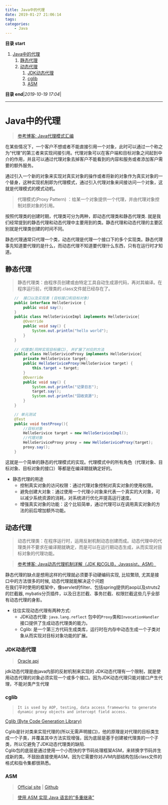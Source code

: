 ```yaml
---
title: Java中的代理
date: 2019-01-27 21:06:14
tags: 
categories: 
    - Java
---
```


**目录 start**
 
1. [Java中的代理](#java中的代理)
    1. [静态代理](#静态代理)
    1. [动态代理](#动态代理)
        1. [JDK动态代理](#jdk动态代理)
        1. [cglib](#cglib)
        1. [ASM](#asm)

**目录 end**|_2019-10-19 17:04_|
****************************************
# Java中的代理

> [参考博客: Java代理模式汇编](https://blog.csdn.net/JQ_AK47/article/details/85344634)

在某些情况下，一个客户不想或者不能直接引用一个对象，此时可以通过一个称之为“代理”的第三者来实现间接引用。代理对象可以在客户端和目标对象之间起到中介的作用，并且可以通过代理对象去掉客户不能看到的内容和服务或者添加客户需要的额外服务。

通过引入一个新的对象来实现对真实对象的操作或者将新的对象作为真实对象的一个替身，这种实现机制即为代理模式，通过引入代理对象来间接访问一个对象，这就是代理模式的模式动机。

> 代理模式(Proxy Pattern) ：给某一个对象提供一个代理，并由代理对象控制对原对象的引用。

按照代理类的创建时期，代理类可分为两种，即动态代理类和静态代理类. 
就是我们经常提到的静态代理和动态代理中主要用到的类。静态代理和动态代理的主要区别就是代理类创建的时间不同。

静态代理通常只代理一个类，动态代理是代理一个接口下的多个实现类。静态代理事先知道要代理的是什么，而动态代理不知道要代理什么东西，只有在运行时才知道。

## 静态代理
> 静态代理类：由程序员创建或由特定工具自动生成源代码，再对其编译。在程序运行前，代理类的.class文件就已经存在了。

```java
    //  接口以及实现类 (目标接口和目标对象)
    public interface HelloSerivice {
        public void say();
    }
    public class HelloSeriviceImpl implements HelloSerivice{
        @Override
        public void say() {
            System.out.println("hello world");
        }
    }
    
    // 代理类(同样实现目标接口), 并扩展了对应的方法
    public class HelloSeriviceProxy implements HelloSerivice{
        private HelloSerivice target;
        public HelloSeriviceProxy(HelloSerivice target) {
            this.target = target;
        }
        @Override
        public void say() {
            System.out.println("记录日志");
            target.say();
            System.out.println("回收资源");
        }
    }

    // 单元测试
    @Test
    public void testProxy(){
        //目标对象
        HelloSerivice target = new HelloSeriviceImpl();
        //代理对象
        HelloSeriviceProxy proxy = new HelloSeriviceProxy(target);
        proxy.say();
    }
```

这就是一个简单的静态的代理模式的实现。代理模式中的所有角色（代理对象、目标对象、目标对象的接口）等都是在编译期就确定好的。

- 静态代理的用途
    - 控制真实对象的访问权限：通过代理对象控制对真实对象的使用权限。
    - 避免创建大对象：通过使用一个代理小对象来代表一个真实的大对象，可以减少系统资源的消耗，对系统进行优化并提高运行速度。
    - 增强真实对象的功能：这个比较简单，通过代理可以在调用真实对象的方法的前后增加额外功能。

## 动态代理
> 动态代理类：在程序运行时，运用反射机制动态创建而成。动态代理中的代理类并不要求在编译期就确定，而是可以在运行期动态生成，从而实现对目标对象的代理功能。

> [参考博客: Java动态代理机制详解（JDK 和CGLIB，Javassist，ASM）](https://blog.csdn.net/luanlouis/article/details/24589193)

静态代理的缺点是想用这样的代理就必须要手动硬编码实现, 比较繁琐, 尤其是接口中的方法很多的时候, 动态代理就能解决这个问题  
在我们平时使用的框架中，像servlet的filter、包括spring提供的aop以及struts2的拦截器, mybatis分页插件，以及日志拦截、事务拦截、权限拦截这些几乎全部有动态代理的身影。

- 往往实现动态代理有两种方式:
    - JDK动态代理: `java.lang.reflect` 包中的`Proxy`类和`InvocationHandler`接口提供了生成动态代理类的能力。
    - Cglib: 是一个第三方代码生成类库，运行时在内存中动态生成一个子类对象从而实现对目标对象功能的扩展。

### JDK动态代理
> [Oracle api](https://docs.oracle.com/javase/8/docs/api/) 

jdk动态代理是由java内部的反射机制来实现的
JDK动态代理有一个限制，就是使用动态代理的对象必须实现一个或多个接口。因为JDK动态代理只能对接口产生代理，不能对类产生代理

### cglib
> `It is used by AOP, testing, data access frameworks to generate dynamic proxy objects and intercept field access.`

[Cglib (Byte Code Generation Library)](https://github.com/cglib/cglib) 

Cglib是针对类来实现代理的(所以无需声明接口)，他的原理是对代理的目标类生成一个子类，并覆盖其中方法实现增强，因为底层是基于创建被代理类的一个子类，所以它避免了JDK动态代理类的缺陷.  
Cglib包的底层是通过使用一个小而快的字节码处理框架ASM，来转换字节码并生成新的类。不鼓励直接使用ASM，因为它需要你对JVM内部结构包括class文件的格式和指令集都很熟悉。

### ASM
> [Official site](https://asm.ow2.io/) | [Github](https://github.com/llbit/ow2-asm)

> [使用 ASM 实现 Java 语言的“多重继承”](https://www.ibm.com/developerworks/cn/java/j-lo-asm/)
